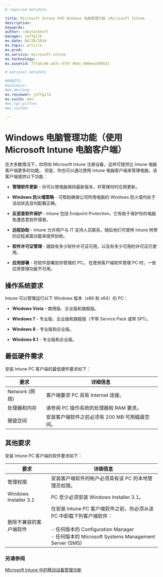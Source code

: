 ```yaml
---
# required metadata

title: Microsoft Intune 中的 Windows 电脑管理功能 |Microsoft Intune
description:
keywords:
author: robstackmsft
manager: jeffgilb
ms.date: 04/28/2016
ms.topic: article
ms.prod:
ms.service: microsoft-intune
ms.technology:
ms.assetid: 77fa5c66-a87c-47df-964c-800eea509b33

# optional metadata

#ROBOTS:
#audience:
#ms.devlang:
ms.reviewer: jeffgilb
ms.suite: ems
#ms.tgt_pltfrm:
#ms.custom:

---
```


# Windows 电脑管理功能（使用 Microsoft Intune 电脑客户端）
在大多数情况下，你将向 Microsoft Intune 注册设备，这样可提供比 Intune 电脑客户端更多的功能。 但是，你也可以通过使用 Intune 电脑客户端来管理电脑，该客户端提供以下功能：

-   **管理软件更新** - 你可以使电脑保持最新版本，并管理何时应用更新。

-   **Windows 防火墙策略** - 可帮助确保公司所用电脑的 Windows 防火墙均处于活动状态且均配置正确。

-   **反恶意软件保护** - Intune 包括 Endpoint Protection，它有助于保护你的电脑免遭恶意软件侵害。

-   **远程协助** - Intune 允许用户与 IT 支持人员联系，随后他们可使用 Intune 附带的远程桌面功能来提供协助。

-   **软件许可证管理** - 跟踪有多少软件许可证可用，以及有多少可用的许可证已使用。
-   **应用部署** - 将软件部署到你管理的 PC。 在使用客户端软件管理 PC 时，一些应用管理功能不可用。


## 操作系统要求
Intune 可以管理运行以下 Windows 版本（x86 和 x64）的 PC：


-   **Windows Vista** - 商用版、企业版和旗舰版。

-   **Windows 7** - 专业版、企业版和旗舰版（不带 Service Pack 或带 SP1）。

-   **Windows 8** - 专业版和企业版。

-   **Windows 8.1** - 专业版和企业版。


## 最低硬件需求
安装 Intune PC 客户端的最低硬件要求如下：

|要求|详细信息|
|---------------|--------------------|
|Network (网络)|客户端要求 PC 具有 Internet 连接。|
|处理器和内存|请参阅 PC 操作系统的处理器和 RAM 要求。|
|硬盘空间|安装客户端软件之前必须有 200 MB 可用磁盘空间。|

## 其他要求
安装 Intune PC 客户端的软件要求如下：

|要求|详细信息|
|---------------|--------------------|
|管理权限|安装客户端软件的帐户必须具有该 PC 的本地管理员权限。|
|Windows Installer 3.1|PC 至少必须安装 Windows Installer 3.1。|
|删除不兼容的客户端软件|在安装 Intune PC 客户端软件之前，你必须从该 PC 中卸载下列客户端软件：<br /><br />- 任何版本的 Configuration Manager<br />- 任何版本的 Microsoft Systems Management Server (SMS)|

### 另请参阅
[Microsoft Intune 中的移动设备管理功能](/intune/understand/mobile-device-management-capabilties-in-microsoft-intune.md)


<!--HONumber=May16_HO1-->



